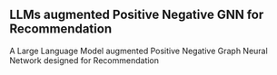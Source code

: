 ## LLMs augmented Positive Negative GNN for Recommendation
A Large Language Model augmented Positive Negative Graph Neural Network designed for Recommendation

